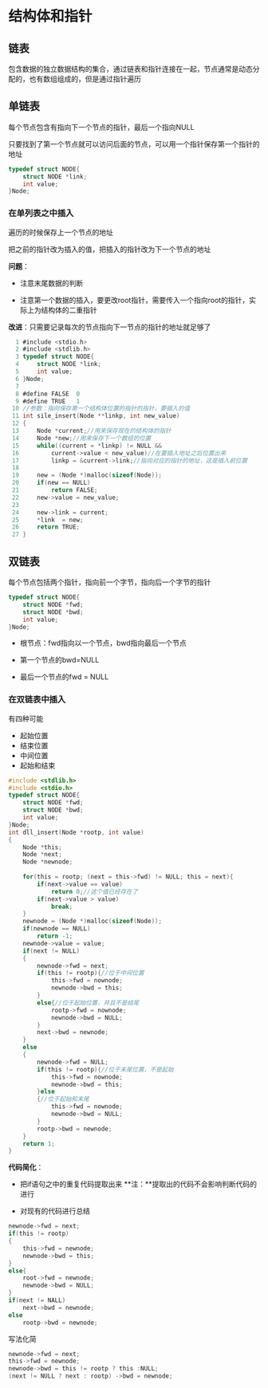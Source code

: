 # 结构体和指针

## 链表

包含数据的独立数据结构的集合，通过链表和指针连接在一起，节点通常是动态分配的，也有数组组成的，但是通过指针遍历

## 单链表

每个节点包含有指向下一个节点的指针，最后一个指向NULL

只要找到了第一个节点就可以访问后面的节点，可以用一个指针保存第一个指针的地址

```C
typedef struct NODE{
    struct NODE *link;
    int value;
}Node;
```

### 在单列表之中插入

遍历的时候保存上一个节点的地址

把之前的指针改为插入的值，把插入的指针改为下一个节点的地址



**问题**：

+ 注意末尾数据的判断

+ 注意第一个数据的插入，要更改root指针，需要传入一个指向root的指针，实际上为结构体的二重指针

    

**改进**：只需要记录每次的节点指向下一节点的指针的地址就足够了

```C
  1 #include <stdio.h>                                                                    
  2 #include <stdlib.h>
  3 typedef struct NODE{
  4     struct NODE *link;
  5     int value;
  6 }Node;
  7 
  8 #define FALSE  0
  9 #define TRUE   1
 10 //参数：指向保存第一个结构体位置的指针的指针，要插入的值
 11 int sile_insert(Node **linkp, int new_value)
 12 {
 13     Node *current;//用来保存现在的结构体的指针
 14     Node *new;//用来保存下一个数组的位置
 15     while((current = *linkp) != NULL &&
 16         current->value < new_value)//在要插入地址之后位置出来
 17         linkp = &current->link;//指向对应的指针的地址，这是插入前位置
 18 
 19     new = (Node *)malloc(sizeof(Node));
 20     if(new == NULL)
 21         return FALSE;
 22     new->value = new_value;
 23 
 24     new->link = current;
 25     *link  = new;                                                                     
 26     return TRUE;
 27 }


```



## 双链表

每个节点包括两个指针，指向前一个字节，指向后一个字节的指针

```C
typedef struct NODE{
    struct NODE *fwd;
    struct NODE *bwd;
    int value;
}Node;
```

+ 根节点：fwd指向以一个节点，bwd指向最后一个节点

+ 第一个节点的bwd=NULL

+ 最后一个节点的fwd = NULL

### 在双链表中插入

有四种可能

+ 起始位置
+ 结束位置
+ 中间位置
+ 起始和结束

```C
#include <stdlib.h>
#include <stdio.h>
typedef struct NODE{
    struct NODE *fwd;
    struct NODE *bwd;
    int value;
}Node;
int dll_insert(Node *rootp, int value)
{
    Node *this;
    Node *next;
    Node *newnode;
    
    for(this = rootp; (next = this->fwd) != NULL; this = next){
        if(next->value == value)
            return 0;//这个值已经存在了
        if(next->value > value)
            break;
    }
    newnode = (Node *)malloc(sizeof(Node));
    if(newnode == NULL)
        return -1;
    newnode->value = value;
    if(next != NULL)
    {
        newnode->fwd = next;
        if(this != rootp){//位于中间位置
        	this->fwd = nownode;
        	newnode->bwd = this;
        }
        else{//位于起始位置，并且不是结尾
        	rootp->fwd = nownode;
        	newnode->bwd = NULL;
        }
        next->bwd = newnode;
    }
    else
    {
        newnode->fwd = NULL;
        if(this != rootp){//位于末尾位置，不是起始
        	this->fwd = nownode;
        	newnode->bwd = this;
        }else
        {//位于起始和末尾
        	this->fwd = nownode;
        	newnode->bwd = NULL;
        }
        rootp->bwd = newnode;
    }
	return 1;
}
```

**代码简化**：

+ 把if语句之中的重复代码提取出来     **注：**提取出的代码不会影响判断代码的进行

+ 对现有的代码进行总结

```C
newnode->fwd = next;
if(this != rootp)
{
	this->fwd = newnode;
    newnode->bwd = this;
}
else{
    root->fwd = newnode;
    newnode->bwd = NULL;
}
if(next != NALL)
    next->bwd = newnode;
else
    rootp->bwd = newnode;
```

写法化简

```C
newnode->fwd = next;
this->fwd = newnode;
newnode->bwd = this != rootp ? this :NULL;
(next != NULL ? next : rootp) ->bwd = newnode;
```




